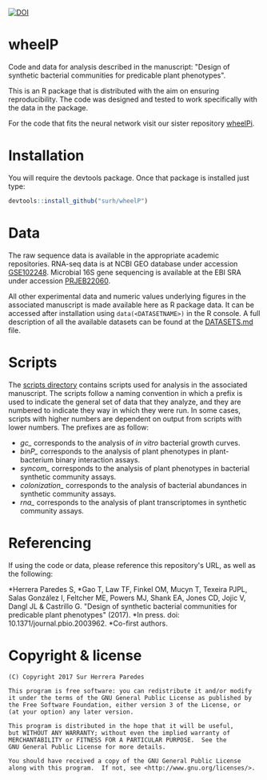 [![DOI](https://img.shields.io/badge/DOI-10.1371%2Fjournal.pbio.2003962-blue.svg)](https://doi.org/10.1371/journal.pbio.2003962)

# wheelP

Code and data for analysis described in the manuscript: "Design of synthetic bacterial
communities for predicable plant phenotypes".

This is an R package that is distributed with the aim on ensuring reproducibility.
The code was designed and tested to work specifically with the data in the package.

For the code that fits the neural network visit our sister repository
[wheelPi](https://github.com/clingsz/wheelPi).

# Installation

You will require the devtools package. Once that package is installed just type:

```r
devtools::install_github("surh/wheelP")
```

# Data

The raw sequence data is available in the appropriate academic repositories. RNA-seq data is at
NCBI GEO database under accession [GSE102248](https://www.ncbi.nlm.nih.gov/geo/query/acc.cgi?acc=GSE102248).
Microbial 16S gene sequencing is available at the EBI SRA under accession [PRJEB22060](https://www.ebi.ac.uk/ena/data/view/PRJEB22060).

All other experimental data and numeric values underlying figures in the associated manuscript
is made available here as R package data. It can be accessed after installation using
`data(<DATASETNAME>)` in the R console. A full description of all the available
datasets can be found at the [DATASETS.md](DATASETS.md) file.

# Scripts

The [scripts directory](inst/scripts/) contains scripts used for analysis in the associated manuscript.
The scripts follow a naming convention in which a prefix is used to indicate the general set of
data that they analyze, and they are numbered to indicate they way in which they were run. In some
cases, scripts with higher numbers are dependent on output from scripts with lower numbers. The prefixes
are as follow:
* *gc\_* corresponds to the analysis of *in vitro* bacterial growth curves.
* *binP\_* corresponds to the analysis of plant phenotypes in plant-bacterium binary interaction assays.
* *syncom\_* corresponds to the analysis of plant phenotypes in bacterial synthetic community assays.
* *colonization\_* corresponds to the analysis of bacterial abundances in synthetic community assays.
* *rna\_* corresponds to the analysis of plant transcriptomes in synthetic community assays.

# Referencing

If using the code or data, please reference this repository's URL, as well as the following:

\*Herrera Paredes S, \*Gao T, Law TF, Finkel OM, Mucyn T, Texeira PJPL, Salas González I,
Feltcher ME, Powers MJ, Shank EA, Jones CD, Jojic V, Dangl JL & Castrillo G. "Design of 
synthetic bacterial communities for predicable plant phenotypes" (2017). *In press. doi: 10.1371/journal.pbio.2003962. \*Co-first authors.

# Copyright & license

    (C) Copyright 2017 Sur Herrera Paredes

    This program is free software: you can redistribute it and/or modify
    it under the terms of the GNU General Public License as published by
    the Free Software Foundation, either version 3 of the License, or
    (at your option) any later version.

    This program is distributed in the hope that it will be useful,
    but WITHOUT ANY WARRANTY; without even the implied warranty of
    MERCHANTABILITY or FITNESS FOR A PARTICULAR PURPOSE.  See the
    GNU General Public License for more details.

    You should have received a copy of the GNU General Public License
    along with this program.  If not, see <http://www.gnu.org/licenses/>.

